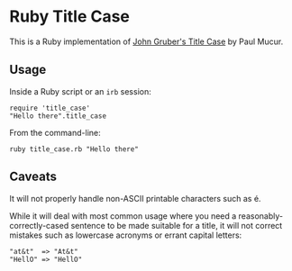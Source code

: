Ruby Title Case
===============

This is a Ruby implementation of [John Gruber's Title Case][gruber] by Paul Mucur.

  [gruber]: http://daringfireball.net/2008/05/title_case
  
Usage
-----

Inside a Ruby script or an `irb` session:

    require 'title_case'
    "Hello there".title_case
    
From the command-line:

    ruby title_case.rb "Hello there"

Caveats
-------

It will not properly handle non-ASCII printable characters such as é.

While it will deal with most common usage where you need a reasonably-correctly-cased sentence to be made suitable for a title, it will not correct mistakes such as lowercase acronyms or errant capital letters:

    "at&t"  => "At&t"
    "HellO" => "HellO"
